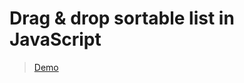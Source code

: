 # Drag & drop sortable list in JavaScript

> [Demo](https://black-widow007.github.io/js-sortable-list/)
